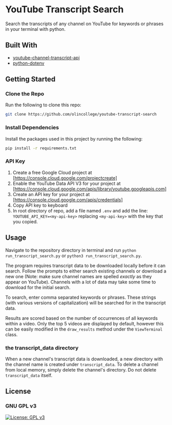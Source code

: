 # YouTube Transcript Search
Search the transcripts of any channel on YouTube for keywords or phrases in your terminal with python.

## Built With
- [youtube-channel-transcript-api](https://pypi.org/project/youtube-transcript-api/)
- [python-dotenv](https://pypi.org/project/python-dotenv/)

## Getting Started

### Clone the Repo
Run the following to clone this repo:
```bash
git clone https://github.com/olincollege/youtube-transcript-search
```

### Install Dependencies
Install the packages used in this project by running the following:

```bash
pip install -r requirements.txt
```

### API Key

 1. Create a free Google Cloud project at [https://console.cloud.google.com/projectcreate]
 2. Enable the YouTube Data API V3 for your project at [https://console.cloud.google.com/apis/library/youtube.googleapis.com]
 3. Create an API key for your project at [https://console.cloud.google.com/apis/credentials]
 4. Copy API key to keyboard
 5. In root directory of repo, add a file named `.env` and add the line: `YOUTUBE_API_KEY=<my-api-key>` replacing `<my-api-key>` with the key that you copied.

## Usage

Navigate to the repository directory in terminal and run
`python run_transcript_search.py` or `python3 run_transcript_search.py`.

The program requires transcript data to be downloaded locally before it can search. Follow the prompts to either search existing channels or download a new one (Note: make sure channel names are spelled *exactly* as they appear on YouTube). Channels with a lot of data may take some time to download for the initial search.

To search, enter comma separated keywords or phrases. These strings (with various versions of capitalization) will be searched for in the transcript data.

Results are scored based on the number of occurrences of all keywords within a video. Only the top 5 videos are displayed by default, however this can be easily modified in the `draw_results` method under the `ViewTerminal` class.

### the transcript_data directory
When a new channel's transcript data is downloaded, a new directory with the channel name is created under `transcript_data`. To delete a channel from local memory, simply delete the channel's directory. Do not delete `transcript_data` itself. 

## License
### GNU GPL v3
[![License: GPL v3](https://img.shields.io/badge/License-GPLv3-blue.svg)](https://www.gnu.org/licenses/gpl-3.0)    

